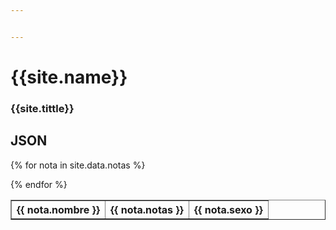 ```yaml
---


---
```

# {{site.name}}
### {{site.tittle}}  


## JSON

<table border="1">
{% for nota in site.data.notas %}

<tr>
   <th>{{ nota.nombre }}</th>
   <th>{{ nota.notas }}</th>
   <th>{{ nota.sexo }}</th>
</tr>

{% endfor %}
</table>